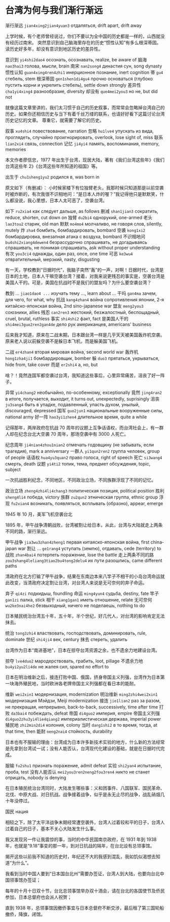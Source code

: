 <!-- https://zhuanlan.zhihu.com/p/706177714 -->

# 台湾为何与我们渐行渐远

渐行渐远 `jian4xing2jian4yuan3` отдаляться, drift apart, drift away

<!-- Почему Тайвань все сильнее отдаляется от нас -->

上学时候，有个老师曾经说过，你们不要以为全中国的历史都是一样的，山西就没有经历过南宋。
突然意识到自己脑海里存在的历史“惯性认知”有多么根深蒂固。读历史好多年，却没有意识到地区历史的差异性。

意识到 `yi4shi2dao4` осознать, осознавать, realize, be aware of
脑海 `nao3hai3` голова, мысли, brain
南宋 `nan2song4` династия сун, song dynasty
惯性认知 `guan4xing4ren4zhi1` инерционное познание, inert cognition
蒂 `gu4` стебель, stem
根深蒂固 `gen1shen1di4gu4` прочно основаться (глубоко пустить корни и укрепить стебель), settle down strongly
差异性 `cha1yi4xing4` разнообразие, diversity
却没有 `que4mei2you3` но не, but did not

<!-- Когда я учился, был один учитель, который, бывало, говорил, что мы не должны считать, что история всего Китая одинаковая; Шаньси, например, не испытывал на себе влияния династии Сун. Внезапно осознаешь, что в собственных мыслях существующая история "инерционное познание" крепко основалось (?). Изучал историю уже много лет, но не догадывался о разнообразии истории регионов. -->

就像这篇文章里讲的，我们太习惯于自己的历史叙事，而常常会忽略掉台湾自己的历史。如果你还相信历史与当下有着千丝万缕的联系，也请好好看下这篇讨论台湾历史记忆的文章。
尊重它，就需要了解它的历史。

叙事 `xu4shi4` повествование, narration
忽略 `hu1lve4` упускать из вида, проглядеть, случайно проигнорировать, overlook, lose sight of, miss
联系 `lian2xi4` связь, connection
记忆 `ji4yi4` память, воспоминания, memory, memories

<!-- Так же как говорится в этой статье, мы слишком привыкли к собственному повествованию истории, и очень часто можем упустить из виду историю самого Тайваня. Если вы все еще верите, что история и настоящее имеют очень много связанного, то, пожалуйста, хорошенько почитайте эту статью, в которой мы обсуждаем историческую память Тайваня. -->

本文作者廖信忠，1977 年出生于台湾，现居大陆，著有《我们台湾这些年》《我们台湾这些年 2》《台湾这些年所知道的祖国》等。

出生于 `chu1sheng1yu2` родился в, was born in

<!-- Автор данной статьи, Ляо Синьчжун, родился в Тайване в 1977. сейчас проживает в Китае, из по его пера вышли "Наш современный Тайвань", "Наш современный Тайвань 2", "Тайвань наша родина и что мы о ней знаем" -->

原文如下（有删减）：
小时候家楼下有位独臂老头，我那时候只知道那是以前空袭时被炸断的，有次我很不识相地问：“是日本人炸的喔？”我记得他只是默默笑，什么都没说，我心里想，日本人太可恶了，空袭台湾。

如下 `ru2xia4` как следует дальше, as follows
删减 `shan1jian3` сократить, reduce, shorten, cut down on
独臂 `du2bi4` однорукий, one-armed
老头 `lao3tou2` старик, old man
默默 `mo4mo4` молчаливо, не говоря слов, silently, mutely
炸 `zha4` бомбить, бомбардировать, bombard
空袭 `kong1xi2` бомбардировка, внезапная атака с воздуха, bombard
不识相地问 `bu4shi2xiang4dewen4` безрассудочно спрашивать, не догадываясь спрашивать, не понимая спрашивать, ask without proper understanding
有次 `you3ci4` однажды, один раз, once, one time
可恶 `ke3wu4` отвратительный, мерзкий, nasty, disgusting

<!--
Текст оригинала как следует далее (сокращено):
В детстве на первом этаже жил однорукий старик. Тогда я лишь знал, что ему ампутировали ее после бомбардировки. Однажды я безрассудочно спросил: "Это японцы бомбили?" Я помню, что он только тихо смеялся, ничего не говорил, я подумал, японцы настолько отвратительные, они бомбили Тайвань.
-->

有一天，学校教到“日据时代”，我脑子突然“轰”的一声，对啊！日据时代，台湾是日本的土地，日本人干嘛空袭台湾？接着，对我来说更残忍的事实是，空袭台湾是美国人干的。可是，美国在抗战时不是我们的盟友吗？为什么要空袭台湾？

教到 ... `jiao1dao4 ...` изучать тему ..., learn about ...
干吗 `gan4ma` зачем, для чего, for what, why
抗战 `kang4zhan4` война сопротивления японии, 2-я китайско-японская война, 2nd sino-japanese war
盟友 `meng2you3` союзники, allies
残忍 `can2ren3` жестокий, безжалостный, беспощадный, cruel, brutal, ruthless
事实 `shi4shi2` факт, fact
是美国人干的 `shi4mei3guo2ren2gan4de` дело рук американцев, americans' business

<!-- В один день, мы в школе проходили тему "Период японской оккупации Тайваня", у меня в голове сразу был звук "бах", вот оно! "Период японской оккупации Тайваня", Тайвань был японской землей. Тогда зачем японцы бомбили Тайвань? Далее, по-моему еще более жестокий факт заключается в том, что бомбежка Тайваня — это дело рук американцев. Но Америка во время войны сопротивления Японии разве не была нашим союзником? Зачем нужно было бомбить Тайвань? -->

后来我才知道，原来在二战末期，日本跟台湾一样是几乎天天被美国轰炸机空袭。原来老人说以前躲空袭不是躲日本飞机，而是躲美国飞机。

二战 `er4zhan4` вторая мировая война, second world war
轰炸机 `hong1zha4ji1` бомбардировщик, bomber
躲 `duo3` прятаться, укрываться, hide from, take cover
而是 `er2shi4` а, но, but

<!-- Затем я узнал, что изначально на финальном этапе Второй Мировой войны Япония и Тайвань оба практически каждый день обстреливались американскими бомбардировщиками. Старик рассказывал, что раньше при бомбардировках укрывались не от японских самолетов, а от американских самолетов. -->

啥？！竟然连国军都空袭过台湾，我知道这些事后，心里异常痛苦，沮丧了好一阵子。

异常 `yi4chang2` необычайно, по-особенному, exceptionally
竟然 `jing4ran2` в итоге, получается, выходит, it turns out, unexpectedly, suprisingly
沮丧 `ju3sang4` быть в упадке, подавленный, упасть духом, унылый, discouraged, depressed
国军 `guo2jun1` национальные вооруженные силы, national army
好一阵 `hao3yi1zhen4` длительное время, quite a while

<!-- Что? Внезапно даже национальные военные силы бомбили Тайвань, после того, как я узнал эти события, на душе стало необычайно тяжело, я был в упадке еще долго. -->

记得那年，两岸政府在抗战 70 周年的议题上互争话语权，而台湾社会上，有一群人却在纪念台北大空袭 70 周年，那场空袭中有 3000 人死亡。

纪念周年 `ji4nian4zhou1nian2` отмечать годовщину (не забывать, если трагедия), mark a anniversary
一群人 `yi1qun2ren2` группа человек, group of people
话语权 `hua4yu3quan2` право голоса, right of speech
死亡 `si3wang4` смерть, death
议题 `yi4ti2` топик, тема, предмет обсуждения, topic, subject

<!-- Помню этот год, правительства Китая и Тайваня на обсуждении 70-летней годовщины с момента войны сопротивления Японии совместно бородилсь за свободу слова, но в тайваньском обществе есть группа людей, которая не забывает крупную бомбардировку Тайбэя 70 лет назад, во время той бомбардировки погибло 3000 людей. -->

一次抗战胜利纪念，不同地区，不同政治立场，不同族群浮现了不同的记忆。

政治立场 `zheng4zhi4li4chang3` политическая позиция, political position
胜利 `sheng4li4` победа, victory
族群 `zu2qun2` этническая группа, ethnic group
浮现 `fu2xian4` возникать, появляться, всплывать (образно), appear, emerge

<!-- Один раз во время празднования победы в войне сопротивления Японии, разные районы, разные политические позиции, разные этнические группы (?) всплывали разные воспоминания. -->

<!-- airplanes -->

1945 年 10 月，美军飞机空袭台北

<!-- 1945 год, ноябрь, американские военные самолеты бомбят Тайвань -->

1895 年，甲午战争清朝战败，台湾被割让给日本，从此，台湾与大陆就走上两条不同的路，渐行渐远。

甲午战争 `jia3wu3zhan4zheng1` первая китаяско-японская война, first china-japan war
割让 ... `ge1rang4` уступать (землю), отдавать, cede (territory) to
战败 `zhan4bai4` потерпеть поражение, lose the battle
走上两条不同的路 `zou3shang4leliang3tiao2bu4tong2delu4` их пути разошлись, came different paths

<!-- В 1895 году, в первой китайско-японской войне династия Цин потерпела поражение, Тайвань был передан Японии, и с того момента Тайвань и Китай пошли по двум разным дорогам и медленно отдалялись. -->

清政府在北方打输了甲午战争，结果在东南边本来八竿子不相干的小岛台湾命运就此改变，当清政府决定割让台湾，对台湾人来说是无可奈何的弃子命运。

弃子 `qi4zi` подкидыш, foundling
命运 `ming4yun4` судьба, destiny, fate
竿子 `gan1zi` палка, stick
相干 `xiang1gan1` иметь отношение, relate
无可奈何 `wu2ke3nai4he2` безвыходный, ничего не поделаешь, nothing to do

<!-- Правительство Цин на севере проиграло китайско-японскую войну, что привело к тому что не не имеющий отношения маленький остров Тайвань на юго-востоке испытал такую судьбу. правительство Цин решило уступить Тайвань; что касается тайваньцев, безвыходная судьба подкидыша. -->

日本殖民统治台湾五十年，五十年，半个世纪，好几代人，对台湾的影响肯定无法抹去。

统治 `tong3zhi4` властвовать, господствовать, доминировать, rule, dominate
世纪 `shi4ji4` век, century
抹去 стереть, удалить

<!-- Японские колонии доминировали над Тайванем 50 лет, 50 лет, половину века, это несколько поколений, влияние оказанное на Тайвань никаким образом не стереть. -->

台湾作为日本“南进基地”，日本在掠夺台湾资源之余，也不遗余力地建设台湾。

掠夺 `lve4duo2` мародерствовать, грабить, loot, pillage
不遗余力地 `bu4yi2yu2li4de` не жалея сил, spared no effort to

<!-- Тайвань стал выступать в качестве базы со входом на юге; япония, помимо того, что грабила ресурсы Тайваня, также не жалея сил строила страну. -->

日本在明治维新之后，接连打败中国、俄国，挤身帝国主义列强，台湾作为日本第一块海外殖民地，当时欧洲各老牌帝国主义列强都在看日本的能耐。

维新 `wei2xin1` модернизация, modernization
明治维新 `ming2zhi4wei2xin1` модернизация Мэйдзи, Meiji modernization
接连 `jie1lian2` раз за разом, не прекращая, непрерывно, back-to-back, successively, time after time
打败 `da3bai4` побеждать, defeat
帝国 `di4guo2` империя, empire
帝国主义列强 `di4guo2zhu3yi4lie4qiang2` империалистическая держава, imperial power
殖民地 `zhi2min2di4` колония, colony
当时 `dang1shi2` в то время, тогда, at that time, then
能耐 `neng2nai4` стойкость, durability

<!-- После модернизации Мэйдзи Япония непрерывно побеждала Китай, Россию, и другие империалистические державы, Тайвань стал первой заморской колонией; в то время каждая европейская империалистическая держава смотрела на стойкость Японии. -->

日本也有不服输的理由：台湾成为日本许多新技术实验的地方，什么新的方法经常是先拿到台湾试一试；没有人能否认，台湾现代化建设的基础，就是在日据时代完成。

服输 `fu2shu1` признать поражение, admit defeat
实验 `shi2yan4` испытание, проба, test
没有人能否认 `mei2you3ren2neng2fou3ren4` никто не станет отрицать, nobody is denying

<!-- У Японии была непобедимый повод: Тайвань стал полем для испытания новых многочисленных японских технологий, все новые подходы обычно сначала испытывались в Тайване; никто не станет отрицать, что основа модернизации Тайваня завершилась еще во время японской оккупации. -->

在日本殖民统治台湾同时，大陆发生哪些事：义和团事件、八国联军、国民革命、北伐、中原大战、对日抗战。战争接着战争，似乎是永无止尽的战争，战乱硝烟几十年没停过。

国民 нация

<!--
Одновременно с тем, как японские колонии доминировали на Тайване, континентальный Китай испытал следующие вещи: движение Ихэтуан, Альянс восьми держав, Национальная революция, Северный поход,
-->

相较之下，除了太平洋战争末期经常遭空袭外，台湾人过着较和平的日子，台湾人过着自己的日子，基本不关心大陆发生什么事。

我又发现另一件让我震惊的事，当时的中华民国南京政府，在 1931 年到 1938 年，也就是“9.18”事变的那一年，到对日抗战的隔年，在台北设有总领事馆。

揭开这些以前我不知道的历史时，年纪还不大的我感到混乱，我如饥似渴想去知道“为什么”。

我看到当时中国人要到“日本国台北州”需要办签证，台湾人到大陆，也要向台北中国领事馆办签证；

每年的十月十日双十节，台北总领事馆举办双十酒会，请在台北的各国使节及侨民参加，日本总督府也会派人祝贺；

直到 1938 年，总领事馆因撤侨事宜与日本总督府不断交涉，最后租了第三国轮船撤侨，降旗，闭馆。
